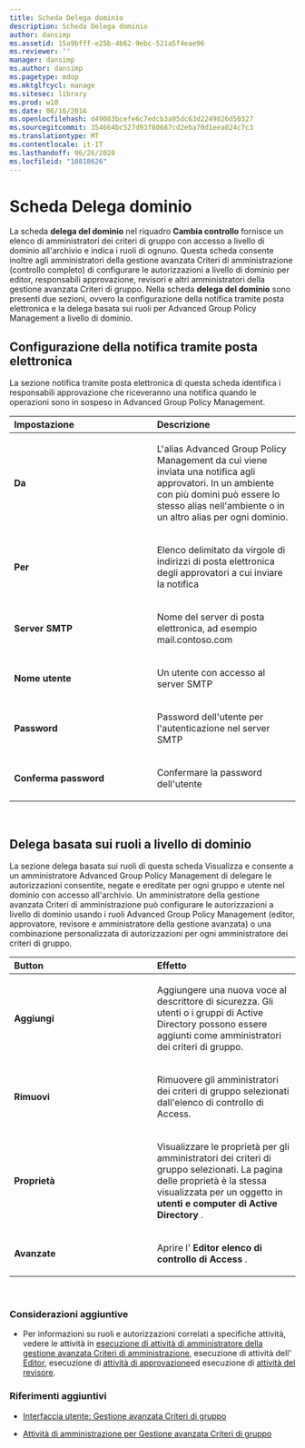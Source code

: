 ```yaml
---
title: Scheda Delega dominio
description: Scheda Delega dominio
author: dansimp
ms.assetid: 15a9bfff-e25b-4b62-9ebc-521a5f4eae96
ms.reviewer: ''
manager: dansimp
ms.author: dansimp
ms.pagetype: mdop
ms.mktglfcycl: manage
ms.sitesec: library
ms.prod: w10
ms.date: 06/16/2016
ms.openlocfilehash: d49083bcefe6c7edcb3a95dc63d2249826d50327
ms.sourcegitcommit: 354664bc527d93f80687cd2eba70d1eea024c7c3
ms.translationtype: MT
ms.contentlocale: it-IT
ms.lasthandoff: 06/26/2020
ms.locfileid: "10818626"
---
```

# Scheda Delega dominio


La scheda **delega del dominio** nel riquadro **Cambia controllo** fornisce un elenco di amministratori dei criteri di gruppo con accesso a livello di dominio all'archivio e indica i ruoli di ognuno. Questa scheda consente inoltre agli amministratori della gestione avanzata Criteri di amministrazione (controllo completo) di configurare le autorizzazioni a livello di dominio per editor, responsabili approvazione, revisori e altri amministratori della gestione avanzata Criteri di gruppo. Nella scheda **delega del dominio** sono presenti due sezioni, ovvero la configurazione della notifica tramite posta elettronica e la delega basata sui ruoli per Advanced Group Policy Management a livello di dominio.

## Configurazione della notifica tramite posta elettronica


La sezione notifica tramite posta elettronica di questa scheda identifica i responsabili approvazione che riceveranno una notifica quando le operazioni sono in sospeso in Advanced Group Policy Management.

<table>
<colgroup>
<col width="50%" />
<col width="50%" />
</colgroup>
<thead>
<tr class="header">
<th align="left">Impostazione</th>
<th align="left">Descrizione</th>
</tr>
</thead>
<tbody>
<tr class="odd">
<td align="left"><p><strong>Da</strong></p></td>
<td align="left"><p>L'alias Advanced Group Policy Management da cui viene inviata una notifica agli approvatori. In un ambiente con più domini può essere lo stesso alias nell'ambiente o in un altro alias per ogni dominio.</p></td>
</tr>
<tr class="even">
<td align="left"><p><strong>Per</strong></p></td>
<td align="left"><p>Elenco delimitato da virgole di indirizzi di posta elettronica degli approvatori a cui inviare la notifica</p></td>
</tr>
<tr class="odd">
<td align="left"><p><strong>Server SMTP</strong></p></td>
<td align="left"><p>Nome del server di posta elettronica, ad esempio mail.contoso.com</p></td>
</tr>
<tr class="even">
<td align="left"><p><strong>Nome utente</strong></p></td>
<td align="left"><p>Un utente con accesso al server SMTP</p></td>
</tr>
<tr class="odd">
<td align="left"><p><strong>Password</strong></p></td>
<td align="left"><p>Password dell'utente per l'autenticazione nel server SMTP</p></td>
</tr>
<tr class="even">
<td align="left"><p><strong>Conferma password</strong></p></td>
<td align="left"><p>Confermare la password dell'utente</p></td>
</tr>
</tbody>
</table>

 

## Delega basata sui ruoli a livello di dominio


La sezione delega basata sui ruoli di questa scheda Visualizza e consente a un amministratore Advanced Group Policy Management di delegare le autorizzazioni consentite, negate e ereditate per ogni gruppo e utente nel dominio con accesso all'archivio. Un amministratore della gestione avanzata Criteri di amministrazione può configurare le autorizzazioni a livello di dominio usando i ruoli Advanced Group Policy Management (editor, approvatore, revisore e amministratore della gestione avanzata) o una combinazione personalizzata di autorizzazioni per ogni amministratore dei criteri di gruppo.

<table>
<colgroup>
<col width="50%" />
<col width="50%" />
</colgroup>
<thead>
<tr class="header">
<th align="left">Button</th>
<th align="left">Effetto</th>
</tr>
</thead>
<tbody>
<tr class="odd">
<td align="left"><p><strong>Aggiungi</strong></p></td>
<td align="left"><p>Aggiungere una nuova voce al descrittore di sicurezza. Gli utenti o i gruppi di Active Directory possono essere aggiunti come amministratori dei criteri di gruppo.</p></td>
</tr>
<tr class="even">
<td align="left"><p><strong>Rimuovi</strong></p></td>
<td align="left"><p>Rimuovere gli amministratori dei criteri di gruppo selezionati dall'elenco di controllo di Access.</p></td>
</tr>
<tr class="odd">
<td align="left"><p><strong>Proprietà</strong></p></td>
<td align="left"><p>Visualizzare le proprietà per gli amministratori dei criteri di gruppo selezionati. La pagina delle proprietà è la stessa visualizzata per un oggetto in <strong> utenti e computer di Active Directory </strong> .</p></td>
</tr>
<tr class="even">
<td align="left"><p><strong>Avanzate</strong></p></td>
<td align="left"><p>Aprire l' <strong> Editor elenco di controllo di Access </strong> .</p></td>
</tr>
</tbody>
</table>

 

### Considerazioni aggiuntive

-   Per informazioni su ruoli e autorizzazioni correlati a specifiche attività, vedere le attività in [esecuzione di attività di amministratore della gestione avanzata Criteri di amministrazione](performing-agpm-administrator-tasks.md), esecuzione di attività dell' [Editor](performing-editor-tasks.md), esecuzione di [attività di approvazione](performing-approver-tasks.md)ed esecuzione di [attività del revisore](performing-reviewer-tasks.md).

### Riferimenti aggiuntivi

-   [Interfaccia utente: Gestione avanzata Criteri di gruppo](user-interface-advanced-group-policy-management.md)

-   [Attività di amministrazione per Gestione avanzata Criteri di gruppo](performing-agpm-administrator-tasks.md)

 

 





